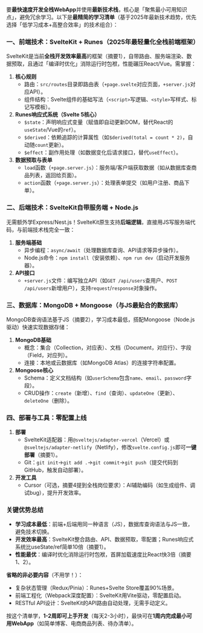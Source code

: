 
要**最快速度开发全栈WebApp**并使用**最新技术栈**，核心是「聚焦最小可用知识点」，避免冗余学习。以下是**最精简的学习清单**（基于2025年最新技术趋势，优先选择「低学习成本+高整合效率」的技术组合）：


### **一、前端技术：SvelteKit + Runes（2025年最轻量化全栈前端框架）**
SvelteKit是当前**全栈开发效率最高**的框架（摘要1），自带路由、服务端渲染、数据预取，且通过「编译时优化」消除运行时包袱，性能碾压React/Vue。需掌握：
1. **核心规则**  
   - 路由：`src/routes`目录即路由表（`+page.svelte`对应页面，`+server.js`对应API）。  
   - 组件结构：Svelte组件的基础写法（`<script>`写逻辑、`<style>`写样式、标记写模板）。  
2. **Runes响应式系统（Svelte 5核心）**  
   - `$state`：声明响应式变量（赋值即自动更新DOM，替代React的`useState`/Vue的`ref`）。  
   - `$derived`：依赖追踪的计算属性（如`$derived(total = count * 2)`，自动随`count`更新）。  
   - `$effect`：副作用处理（如数据变化后请求接口，替代`useEffect`）。  
3. **数据预取与表单**  
   - `load`函数（`+page.server.js`）：服务端/客户端获取数据（如从数据库查商品列表，返回给页面）。  
   - `action`函数（`+page.server.js`）：处理表单提交（如用户注册、商品下单）。  


### **二、后端技术：SvelteKit自带服务端 + Node.js**
无需额外学Express/Nest.js！SvelteKit原生支持**后端逻辑**，直接用JS写服务端代码，与前端技术栈完全一致：
1. **服务端基础**  
   - 异步编程：`async/await`（处理数据库查询、API请求等异步操作）。  
   - Node.js命令：`npm install`（安装依赖）、`npm run dev`（启动开发服务器）。  
2. **API接口**  
   - `+server.js`文件：编写独立API（如`GET /api/users`查用户、`POST /api/users`新增用户），支持`request`/`response`对象操作。  


### **三、数据库：MongoDB + Mongoose（与JS最贴合的数据库）**
MongoDB查询语法基于JS（摘要2），学习成本最低，搭配Mongoose（Node.js驱动）快速实现数据存储：
1. **MongoDB基础**  
   - 概念：集合（Collection，对应表）、文档（Document，对应行）、字段（Field，对应列）。  
   - 连接：本地或云数据库（如MongoDB Atlas）的连接字符串配置。  
2. **Mongoose核心**  
   - Schema：定义文档结构（如`userSchema`包含`name`、`email`、`password`字段）。  
   - CRUD操作：`create`（新增）、`find`（查询）、`updateOne`（更新）、`deleteOne`（删除）。  


### **四、部署与工具：零配置上线**
1. **部署**  
   - SvelteKit适配器：用`@sveltejs/adapter-vercel`（Vercel）或`@sveltejs/adapter-netlify`（Netlify），修改`svelte.config.js`即可**一键部署**（摘要1）。  
   - Git：`git init`→`git add .`→`git commit`→`git push`（提交代码到GitHub，触发自动部署）。  
2. **开发工具**  
   - Cursor（可选，摘要4提到全栈岗位要求）：AI辅助编码（如生成组件、调试bug），提升开发效率。  


### **关键优势总结**
- **学习成本最低**：前端+后端用同一种语言（JS），数据库查询语法与JS一致，避免技术切换。  
- **开发效率最高**：SvelteKit整合路由、API、数据预取，零配置；Runes响应式系统比useState/ref简单10倍（摘要1）。  
- **性能最优**：编译时优化消除运行时包袱，首屏加载速度比React快3倍（摘要1、2）。  


**省略的非必要内容**（不用学！）：
- 复杂状态管理（Redux/Pinia）：Runes+Svelte Store覆盖90%场景。  
- 前端工程化（Webpack深度配置）：SvelteKit用Vite驱动，零配置启动。  
- RESTful API设计：SvelteKit的API路由自动处理，无需手动定义。  


按这个清单学，**1-2周即可上手开发**（每天2-3小时），最快可在**1周内完成最小可用WebApp**（如简单博客、电商商品列表、待办清单）。